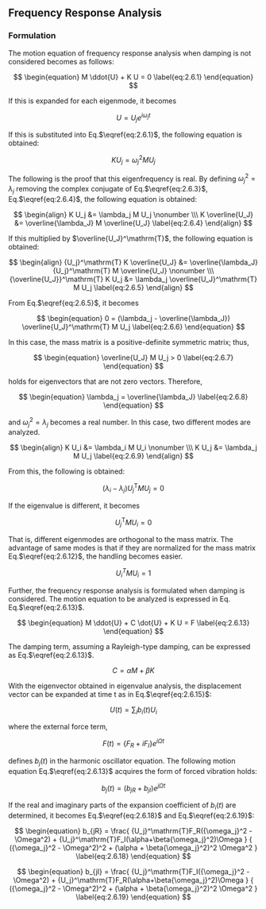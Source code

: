 <script type="text/x-mathjax-config">
MathJax.Hub.Config({
  tex2jax: {
    inlineMath: [['$','$'], ['\\(','\\)']],
    processEscapes: true
  },
  TeX: {
    equationNumbers: {
      autoNumber: "AMS"
    }
  },
  CommonHTML: { matchFontHeight: true },
  displayAlign: "center"
});
</script>
<script src='https://cdnjs.cloudflare.com/ajax/libs/mathjax/2.7.5/MathJax.js?config=TeX-MML-AM_CHTML' async></script>

## Frequency Response Analysis

### Formulation

The motion equation of frequency response analysis when damping is not considered becomes as follows: 

$$
\begin{equation}
M \ddot{U} + K U = 0
\label{eq:2.6.1}
\end{equation}
$$

If this is expanded for each eigenmode, it becomes

$$
\begin{equation}
U = U_j e^{i \omega_j t}
\label{eq:2.6.2}
\end{equation}
$$

If this is substituted into Eq.$\eqref{eq:2.6.1}$, the following equation is obtained:

$$
\begin{equation}
K U_j = \omega_j^2 M U_j
\label{eq:2.6.3}
\end{equation}
$$

The following is the proof that this eigenfrequency is real. By defining $\omega_j^2 = \lambda_j$ removing the complex conjugate of Eq.$\eqref{eq:2.6.3}$, Eq.$\eqref{eq:2.6.4}$, the following equation is obtained:

$$
\begin{align}
K U_j &= \lambda_j M U_j \nonumber \\\
K \overline{U_J} &= \overline{\lambda_J} M \overline{U_J}
\label{eq:2.6.4}
\end{align}
$$

If this multiplied by $\overline{U_J}^\mathrm{T}$, the following equation is obtained:

$$
\begin{align}
{U_j}^\mathrm{T} K \overline{U_J} &= \overline{\lambda_J} {U_j}^\mathrm{T} M \overline{U_J} \nonumber \\\
{\overline{U_J}}^\mathrm{T} K U_j &= \lambda_j \overline{U_J}^\mathrm{T} M U_j
\label{eq:2.6.5}
\end{align}
$$

From Eq.$\eqref{eq:2.6.5}$, it becomes

$$
\begin{equation}
0 = (\lambda_j - \overline{\lambda_J}) \overline{U_J}^\mathrm{T} M U_j
\label{eq:2.6.6}
\end{equation}
$$

In this case, the mass matrix is a positive-definite symmetric matrix; thus,

$$
\begin{equation}
\overline{U_J} M U_j > 0
\label{eq:2.6.7}
\end{equation}
$$

holds for eigenvectors that are not zero vectors. Therefore,

$$
\begin{equation}
\lambda_j = \overline{\lambda_J}
\label{eq:2.6.8}
\end{equation}
$$

and ${\omega_j}^2 = \lambda_j$ becomes a real number. In this case, two different modes are analyzed.

$$
\begin{align}
K U_i &= \lambda_i M U_i \nonumber \\\
K U_j &= \lambda_j M U_j
\label{eq:2.6.9}
\end{align}
$$

From this, the following is obtained:

$$
\begin{equation}
(\lambda_i - \lambda_j) {U_j}^\mathrm{T} M U_j = 0
\label{eq:2.6.10}
\end{equation}
$$

If the eigenvalue is different, it becomes

$$
\begin{equation}
{U_j}^\mathrm{T} M U_i = 0
\label{eq:2.6.11}
\end{equation}
$$

That is, different eigenmodes are orthogonal to the mass matrix. The advantage of same modes is that if they are normalized for the mass matrix Eq.$\eqref{eq:2.6.12}$, the handling becomes easier.

$$
\begin{equation}
{U_i}^T M U_i = 1
\label{eq:2.6.12}
\end{equation}
$$

Further, the frequency response analysis is formulated when damping is considered. The motion equation to be analyzed is expressed in Eq. Eq.$\eqref{eq:2.6.13}$. 

$$
\begin{equation}
M \ddot{U} + C \dot{U} + K U = F
\label{eq:2.6.13}
\end{equation}
$$

The damping term, assuming a Rayleigh-type damping, can be expressed as Eq.$\eqref{eq:2.6.13}$.

$$
\begin{equation}
C = \alpha M + \beta K
\label{eq:2.6.14}
\end{equation}
$$

With the eigenvector obtained in eigenvalue analysis, the displacement vector can be expanded at time t as in Eq.$\eqref{eq:2.6.15}$:

$$
\begin{equation}
U(t) = \sum_{i} b_i(t) U_i 
\label{eq:2.6.15}
\end{equation}
$$

where the external force term,

$$
\begin{equation}
F(t) = \lbrace F_R + iF_I \rbrace e^{i\Omega t}
\label{eq:2.6.16}
\end{equation}
$$

defines $b_j(t)$ in the harmonic oscillator equation. The following motion equation Eq.$\eqref{eq:2.6.13}$ acquires the form of forced vibration holds:

$$
\begin{equation}
b_j(t) = (b_{jR} + b_{jI}) e^{j\Omega t}
\label{eq:2.6.17}
\end{equation}
$$

If the real and imaginary parts of the expansion coefficient of $b_i(t)$ are determined, it becomes Eq.$\eqref{eq:2.6.18}$ and Eq.$\eqref{eq:2.6.19}$:

$$
\begin{equation}
b_{jR} =
\frac{ {U_j}^\mathrm{T}F_R({\omega_j}^2 - \Omega^2) + {U_j}^\mathrm{T}F_I(\alpha+\beta{\omega_j}^2)\Omega }
     { ({\omega_j}^2 - \Omega^2)^2 + (\alpha + \beta{\omega_j}^2)^2 \Omega^2 }
\label{eq:2.6.18}
\end{equation}
$$

$$
\begin{equation}
b_{jI} =
\frac{ {U_j}^\mathrm{T}F_I({\omega_j}^2 - \Omega^2) + {U_j}^\mathrm{T}F_R(\alpha+\beta{\omega_j}^2)\Omega }
     { ({\omega_j}^2 - \Omega^2)^2 + (\alpha + \beta{\omega_j}^2)^2 \Omega^2 }
\label{eq:2.6.19}
\end{equation}
$$

